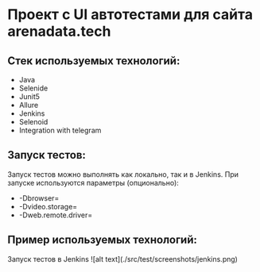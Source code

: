 <h1>Проект с UI автотестами для сайта arenadata.tech</h1>
<h2>Стек используемых технологий:</h2>
<ul>
    <li>Java</li>
    <li>Selenide</li>
    <li>Junit5</li>
    <li>Allure</li>
    <li>Jenkins</li>
    <li>Selenoid</li>
    <li>Integration with telegram</li>
</ul>
<h2>Запуск тестов:</h2>
Запуск тестов можно выполнять как локально, так и в Jenkins.
При запуске используются параметры (опционально):
<ul>
    <li>-Dbrowser=</li>
    <li>-Dvideo.storage=</li>
    <li>-Dweb.remote.driver=</li>
</ul>
<h2>Пример используемых технологий:</h2>
Запуск тестов в Jenkins
![alt text](./src/test/screenshots/jenkins.png)
